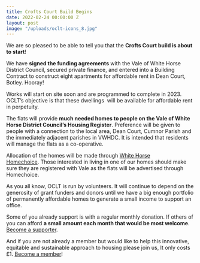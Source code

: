 ```yaml
---
title: Crofts Court Build Begins
date: 2022-02-24 00:00:00 Z
layout: post
image: "/uploads/oclt-icons_8.jpg"
---
```


We are so pleased to be able to tell you that the **Crofts Court build is about to start**!

We have **signed the funding agreements** with the Vale of White Horse District Council, secured private finance, and entered into a Building Contract to construct eight apartments for affordable rent in Dean Court, Botley. Hooray!

Works will start on site soon and are programmed to complete in 2023. OCLT’s objective is that these dwellings  will be available for affordable rent in perpetuity.

The flats will provide **much needed homes to people on the Vale of White Horse District Council’s Housing Register**. Preference will be given to people with a connection to the local area, Dean Court, Cumnor Parish and the immediately adjacent parishes in VWHDC. It is intended that residents will manage the flats as a co-operative.

Allocation of the homes will be made through [White Horse Homechoice](https://www.whitehorsehomechoice.org.uk/). Those interested in living in one of our homes should make sure they are registered with Vale as the flats will be advertised through Homechoice.

As you all know, OCLT is run by volunteers. It will continue to depend on the generosity of grant funders and donors until we have a big enough portfolio of permanently affordable homes to generate a small income to support an office.

Some of you already support is with a regular monthly donation. If others of you can afford **a small amount each month that would be most welcome**. [Become a supporter](https://app.donorfy.com/form/J7EEWBHW62/Q58RQ).

And if you are not already a member but would like to help this innovative, equitable and sustainable approach to housing please join us, It only costs £1. [Become a member](https://app.donorfy.com/form/J7EEWBHW62/53NSK)!